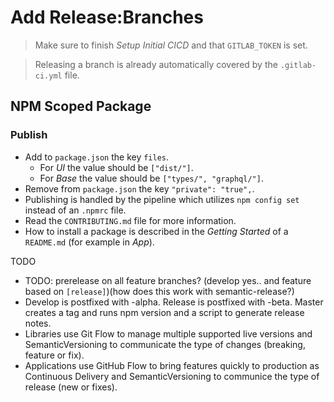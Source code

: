 # Add Release:Branches

> Make sure to finish *Setup Initial CICD* and that `GITLAB_TOKEN` is set.

> Releasing a branch is already automatically covered by the `.gitlab-ci.yml` file.

## NPM Scoped Package

### Publish

- Add to `package.json` the key `files`.
    - For *UI* the value should be `["dist/"]`.
    - For *Base* the value should be `["types/", "graphql/"]`.
- Remove from `package.json` the key `"private": "true",`.
- Publishing is handled by the pipeline which utilizes `npm config set` instead of an `.npmrc` file. 
- Read the `CONTRIBUTING.md` file for more information.
- How to install a package is described in the *Getting Started* of a `README.md` (for example in *App*).

TODO
- TODO: prerelease on all feature branches? (develop yes.. and feature based on `[release]`)(how does this work with semantic-release?)
- Develop is postfixed with -alpha. Release is postfixed with -beta. Master creates a tag and runs npm version and a script to generate release notes.
- Libraries use Git Flow to manage multiple supported live versions and SemanticVersioning to communicate the type of changes (breaking, feature or fix).
- Applications use GitHub Flow to bring features quickly to production as Continuous Delivery and SemanticVersioning to communice the type of release (new or fixes).

